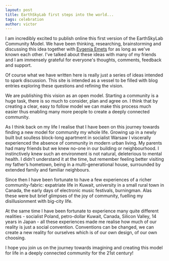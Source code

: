 ```yaml
---
layout: post
title: EarthSkyLab first steps into the world...
tags: celebration 
author: victor
---
```


I am incredibly excited to publish online this first version of the EarthSkyLab Community Model. We have been thinking, researching, brainstorming and discussing this idea together with [Evgenia Emets](/authors/evgenia.html) for as long as we've known each other. I've talked about these ideas with many of my friends and I am immensely grateful for everyone's thoughts, comments, feedback and support.

Of course what we have written here is really just a series of ideas intended to spark discussion. This site is intended as a vessel to be filled with blog entries exploring these questions and refining the vision. 

We are publishing this vision as an open model. Starting a community is a huge task, there is so much to consider, plan and agree on. I think that by creating a clear, easy to follow model we can make this process much easier thus enabling many more people to create a deeply connected community.


As I think back on my life I realise that I have been on this journey towards finding a new model for community my whole life. Growing up in a newly built but soulless block-long apartment in socialist Warsaw I viscerally experienced the absence of community in modern urban living. My parents had many friends but we knew no-one in our building or neighbourhood. I instinctively knew such an environment is not natural, deleterious to mental health. I didn't understand it at the time, but remember feeling better visiting my father’s hometown, being in a multi-generational house, surrounded by extended family and familiar neighbours.

Since then I have been fortunate to have a few experiences of a richer community-fabric: expatriate life in Kuwait, university in a small rural town in Canada, the early days of electronic music festivals, burningman. Alas these were but brief glimpses of the joy of community, fuelling my disillusionment with big-city life.

At the same time I have been fortunate to experience many quite different realities - socialist Poland, petro-dollar Kuwait, Canada, Silicon Valley, 14 years in Japan - all these experiences made me realise how much of our reality is just a social convention. Conventions can be changed, we can create a new reality for ourselves which is of our own design, of our own choosing.

I hope you join us on the journey towards imagining and creating this model for life in a deeply connected community for the 21st century!